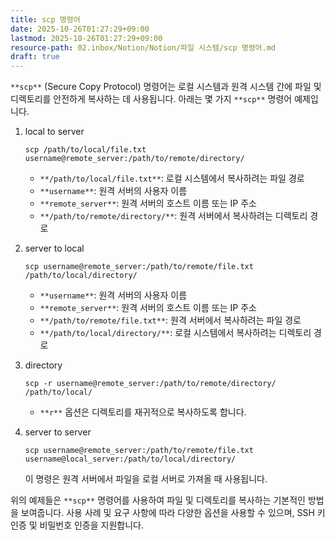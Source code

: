 ```yaml
---
title: scp 명령어
date: 2025-10-26T01:27:29+09:00
lastmod: 2025-10-26T01:27:29+09:00
resource-path: 02.inbox/Notion/Notion/파일 시스템/scp 명령어.md
draft: true
---
```

`**scp**` (Secure Copy Protocol) 명령어는 로컬 시스템과 원격 시스템 간에 파일 및 디렉토리를 안전하게 복사하는 데 사용됩니다. 아래는 몇 가지 `**scp**` 명령어 예제입니다.

1. local to server
    ```
    scp /path/to/local/file.txt username@remote_server:/path/to/remote/directory/
    ```
    
    - `**/path/to/local/file.txt**`: 로컬 시스템에서 복사하려는 파일 경로
    - `**username**`: 원격 서버의 사용자 이름
    - `**remote_server**`: 원격 서버의 호스트 이름 또는 IP 주소
    - `**/path/to/remote/directory/**`: 원격 서버에서 복사하려는 디렉토리 경로
2. server to local
    
    ```
    scp username@remote_server:/path/to/remote/file.txt /path/to/local/directory/
    ```
    
    - `**username**`: 원격 서버의 사용자 이름
    - `**remote_server**`: 원격 서버의 호스트 이름 또는 IP 주소
    - `**/path/to/remote/file.txt**`: 원격 서버에서 복사하려는 파일 경로
    - `**/path/to/local/directory/**`: 로컬 시스템에서 복사하려는 디렉토리 경로
3. directory
    
    ```shell
    scp -r username@remote_server:/path/to/remote/directory/ /path/to/local/
    ```
    
    - `**r**` 옵션은 디렉토리를 재귀적으로 복사하도록 합니다.
4. server to server
    
    ```
    scp username@remote_server:/path/to/remote/file.txt username@local_server:/path/to/local/directory/
    ```
    
    이 명령은 원격 서버에서 파일을 로컬 서버로 가져올 때 사용됩니다.
    

위의 예제들은 `**scp**` 명령어를 사용하여 파일 및 디렉토리를 복사하는 기본적인 방법을 보여줍니다. 사용 사례 및 요구 사항에 따라 다양한 옵션을 사용할 수 있으며, SSH 키 인증 및 비밀번호 인증을 지원합니다.
